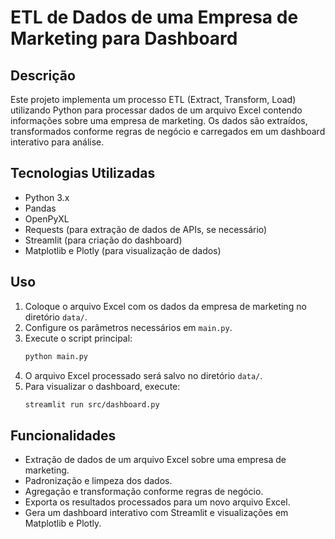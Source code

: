 # ETL de Dados de uma Empresa de Marketing para Dashboard

## Descrição
Este projeto implementa um processo ETL (Extract, Transform, Load) utilizando Python para processar dados de um arquivo Excel contendo informações sobre uma empresa de marketing. Os dados são extraídos, transformados conforme regras de negócio e carregados em um dashboard interativo para análise.

## Tecnologias Utilizadas
- Python 3.x
- Pandas
- OpenPyXL
- Requests (para extração de dados de APIs, se necessário)
- Streamlit (para criação do dashboard)
- Matplotlib e Plotly (para visualização de dados)


## Uso
1. Coloque o arquivo Excel com os dados da empresa de marketing no diretório `data/`.
2. Configure os parâmetros necessários em `main.py`.
3. Execute o script principal:
   ```bash
   python main.py
   ```
4. O arquivo Excel processado será salvo no diretório `data/`.
5. Para visualizar o dashboard, execute:
   ```bash
   streamlit run src/dashboard.py
   ```

## Funcionalidades
- Extração de dados de um arquivo Excel sobre uma empresa de marketing.
- Padronização e limpeza dos dados.
- Agregação e transformação conforme regras de negócio.
- Exporta os resultados processados para um novo arquivo Excel.
- Gera um dashboard interativo com Streamlit e visualizações em Matplotlib e Plotly.



